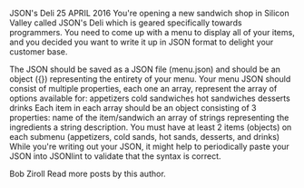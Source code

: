 JSON's Deli
25 APRIL 2016
You're opening a new sandwich shop in Silicon Valley called JSON's Deli which is geared specifically towards programmers. You need to come up with a menu to display all of your items, and you decided you want to write it up in JSON format to delight your customer base.

The JSON should be saved as a JSON file (menu.json) and should be an object ({}) representing the entirety of your menu.
Your menu JSON should consist of multiple properties, each one an array, represent the array of options available for:
appetizers
cold sandwiches
hot sandwiches
desserts
drinks
Each item in each array should be an object consisting of 3 properties:
name of the item/sandwich
an array of strings representing the ingredients
a string description.
You must have at least 2 items (objects) on each submenu (appetizers, cold sands, hot sands, desserts, and drinks)
While you're writing out your JSON, it might help to periodically paste your JSON into JSONlint to validate that the syntax is correct.

Bob Ziroll
Read more posts by this author.
